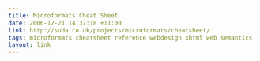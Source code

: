 ```yaml
---
title: Microformats Cheat Sheet
date: 2006-12-21 14:37:18 +11:00
link: http://suda.co.uk/projects/microformats/cheatsheet/
tags: microformats cheatsheet reference webdesign xhtml web semantics
layout: link
---
```

